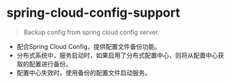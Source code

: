 # spring-cloud-config-support
> Backup config from spring cloud config server.
- 配合Spring Cloud Config，提供配置文件备份功能。
- 分布式系统中，服务启动时，如果启用了分布式配置中心，则将从配置中心获取的配置进行备份。
- 配置中心失效时，使用备份的配置文件启动服务。
